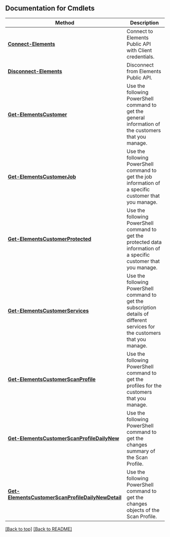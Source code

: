 ## Documentation for Cmdlets

Method | Description
------------- | -------------
[**Connect-Elements**](ElementsConnectApi.md#connect-elements) | Connect to Elements Public API with Client credentials.
[**Disconnect-Elements**](ElementsConnectApi.md#disconnect-elements) | Disconnect from Elements Public API.
[**Get-ElementsCustomer**](ElementsCustomersApi.md#get-elementscustomer) | Use the following PowerShell command to get the general information of the customers that you manage.
[**Get-ElementsCustomerJob**](ElementsCustomersApi.md#get-elementscustomerjob) | Use the following PowerShell command to get the job information of a specific customer that you manage.
[**Get-ElementsCustomerProtected**](ElementsCustomersApi.md#get-elementscustomerprotected) | Use the following PowerShell command to get the protected data information of a specific customer that you manage.
[**Get-ElementsCustomerServices**](ElementsCustomersApi.md#get-elementscustomerservices) | Use the following PowerShell command to get the subscription details of different services for the customers that you manage.
[**Get-ElementsCustomerScanProfile**](ElementsCustomersApi.md#get-elementscustomerscanprofile) | Use the following PowerShell command to get the profiles for the customers that you manage.
[**Get-ElementsCustomerScanProfileDailyNew**](ElementsCustomersApi.md#get-elementscustomerscanprofiledailynew) | Use the following PowerShell command to get the changes summary of the Scan Profile.
[**Get-ElementsCustomerScanProfileDailyNewDetail**](ElementsCustomersApi.md#get-elementscustomerscanprofiledailynewdetail) | Use the following PowerShell command to get the changes objects of the Scan Profile.
[[Back to top]](#) [[Back to README]](../README.md)